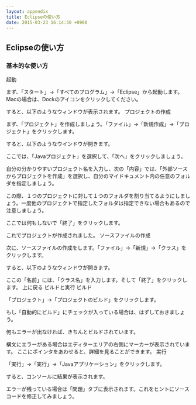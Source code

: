 ```yaml
---
layout: appendix
title: Eclipseの使い方
date: 2015-03-23 16:14:50 +0900
---
```



Eclipseの使い方
------------------
### 基本的な使い方
起動

まず、「スタート」→「すべてのプログラム」→「Eclipse」から起動します。Macの場合は、Dockのアイコンをクリックしてください。

すると、以下のようなウィンドウが表示されます。
プロジェクトの作成

まず、「プロジェクト」を作成しましょう。「ファイル」→「新規作成」→「プロジェクト」をクリックします。

すると、以下のようなウインドウが開きます。

ここでは、「Javaプロジェクト」を選択して、「次へ」をクリックしましょう。

自分の分かりやすいプロジェクト名を入力し、次の「内容」では、「外部ソースからプロジェクトを作成」を選択し、自分のマイドキュメント内の任意のフォルダを指定しましょう。

この際、１つのプロジェクトに対して１つのフォルダを割り当てるようにしましょう。一度他のプロジェクトで指定したフォルダは指定できない場合もあるので注意しましょう。

ここでは何もしないで「終了」をクリックします。

これでプロジェクトが作成されました。
ソースファイルの作成

次に、ソースファイルの作成をします。「ファイル」→「新規」→「クラス」をクリックします。

すると、以下のようなウィンドウが開きます。

ここの「名前」には、「クラス名」を入力します。そして「終了」をクリックします。
上に戻る
ビルドと実行
ビルド

「プロジェクト」→「プロジェクトのビルド」をクリックします。

もし「自動的にビルド」にチェックが入っている場合は、はずしておきましょう。

何もエラーが出なければ、きちんとビルドされています。

構文にエラーがある場合はエディターエリアの右側にマーカーが表示されています。 ここにポインタをあわせると、詳細を見ることができます。
実行

「実行」→「実行」→「Javaアプリケーション」をクリックします。

すると、コンソールに結果が表示されます。

エラーが残っている場合は「問題」タブに表示されます。これをヒントにソースコードを修正してみましょう。

